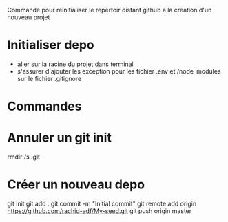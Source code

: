 
Commande pour reinitialiser le repertoir distant github a la creation d'un nouveau projet



# Initialiser depo 
 - aller sur la racine du projet dans terminal
 - s'assurer d'ajouter les exception pour les fichier .env et /node_modules sur le fichier  .gitignore

# Commandes
# Annuler un git init
rmdir /s .git
# Créer un nouveau depo
git init
git add .
git commit -m "Initial commit"
git remote add origin https://github.com/rachid-adf/My-seed.git
git push origin master
